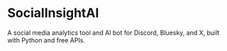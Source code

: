 # SocialInsightAI
A social media analytics tool and AI bot for Discord, Bluesky, and X, built with Python and free APIs.
